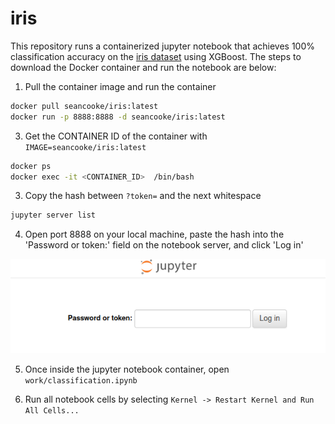 <h1>iris</h1>

This repository runs a containerized jupyter notebook that achieves 100%
classification accuracy on the
[iris dataset](https://archive.ics.uci.edu/dataset/53/iris) using XGBoost.  The
 steps to download the Docker container and run the notebook are below:

1. Pull the container image and run the container
```bash
docker pull seancooke/iris:latest
docker run -p 8888:8888 -d seancooke/iris:latest
```

3. Get the CONTAINER ID of the container with `IMAGE=seancooke/iris:latest`
```bash
docker ps
docker exec -it <CONTAINER_ID>  /bin/bash
```

3. Copy the hash between `?token=` and the next whitespace 
```bash
jupyter server list
```

4. Open port 8888 on your local machine, paste the hash into the 'Password or 
token:' field on the notebook server, and click 'Log in'

![Jupyter Token](images/jupyter-token.png)

5. Once inside the jupyter notebook container, open `work/classification.ipynb`

6. Run all notebook cells by selecting `Kernel -> Restart Kernel and Run All
Cells...`
